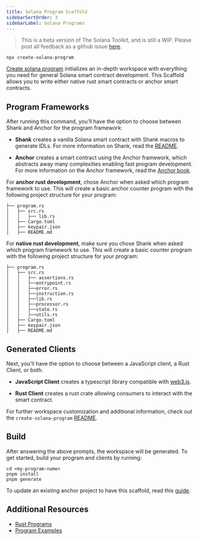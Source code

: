 ```yaml
---
title: Solana Program Scaffold
sidebarSortOrder: 3
sidebarLabel: Solana Programs
---
```


> This is a beta version of The Solana Toolkit, and is still a WIP. Please post
> all feedback as a github issue
> [here](https://github.com/solana-foundation/developer-content/issues).

```shell
npx create-solana-program
```

[Create solana program](https://github.com/solana-program/create-solana-program)
initializes an in-depth workspace with everything you need for general Solana
smart contract development. This Scaffold allows you to write either native rust
smart contracts or anchor smart contracts.

## Program Frameworks

After running this command, you'll have the option to choose between Shank and
Anchor for the program framework:

- **Shank** creates a vanilla Solana smart contract with Shank macros to
  generate IDLs. For more information on Shank, read the
  [README](https://github.com/metaplex-foundation/shank).

- **Anchor** creates a smart contract using the Anchor framework, which
  abstracts away many complexities enabling fast program development. For more
  information on the Anchor framework, read the
  [Anchor book](https://www.anchor-lang.com/).

For **anchor rust development**, chose Anchor when asked which program framework
to use. This will create a basic anchor counter program with the following
project structure for your program:

```shell
├── program.rs
│   ├── src.rs
│   │   ├── lib.rs
│   ├── Cargo.toml
│   ├── keypair.json
│   ├── README.md
```

For **native rust development**, make sure you chose Shank when asked which
program framework to use. This will create a basic counter program with the
following project structure for your program:

```shell
├── program.rs
│   ├── src.rs
│   │   ├── assertions.rs
│   │   ├──entrypoint.rs
│   │   ├──error.rs
│   │   ├──instruction.rs
│   │   ├──lib.rs
│   │   ├──processor.rs
│   │   ├──state.rs
│   │   ├──utils.rs
│   ├── Cargo.toml
│   ├── keypair.json
│   ├── README.md
```

## Generated Clients

Next, you'll have the option to choose between a JavaScript client, a Rust
Client, or both.

- **JavaScript Client** creates a typescript library compatible with
  [web3.js](https://solana-labs.github.io/solana-web3.js/).

- **Rust Client** creates a rust crate allowing consumers to interact with the
  smart contract.

For further workspace customization and additional information, check out the
`create-solana-program`
[README](https://github.com/solana-program/create-solana-program/tree/main).

## Build

After answering the above prompts, the workspace will be generated. To get
started, build your program and clients by running:

```shell
cd <my-program-name>
pnpm install
pnpm generate
```

To update an existing anchor project to have this scaffold, read this
[guide](existing-projects.md).

## Additional Resources

- [Rust Programs](../../programs/rust/index.md)
- [Program Examples](https://github.com/solana-developers/program-examples)
